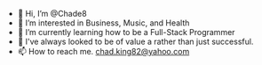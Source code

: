 - 👋 Hi, I’m @Chade8
- 👀 I’m interested in Business, Music, and Health
- 🌱 I’m currently learning how to be a Full-Stack Programmer 
- 💞️ I've always looked to be of value a rather than just successful.  
- 📫 How to reach me. chad.king82@yahoo.com

<!---
Chade8/Chade8 is a ✨ special ✨ repository because its `README.md` (this file) appears on your GitHub profile.
You can click the Preview link to take a look at your changes.
--->
